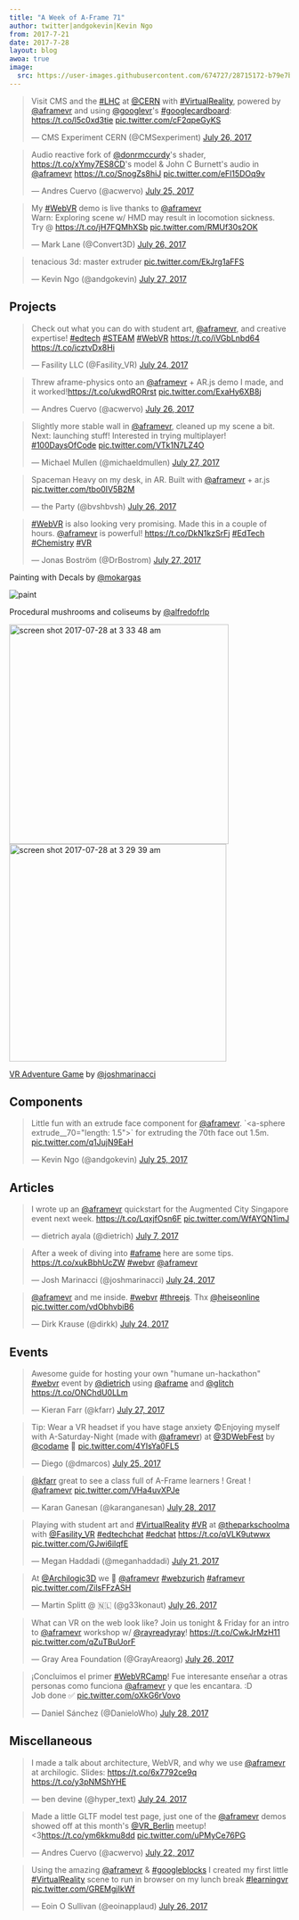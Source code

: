 ```yaml
---
title: "A Week of A-Frame 71"
author: twitter|andgokevin|Kevin Ngo
from: 2017-7-21
date: 2017-7-28
layout: blog
awoa: true
image:
  src: https://user-images.githubusercontent.com/674727/28715172-b79e7bc2-734b-11e7-8de3-60cbb5f9f316.png
---
```


<script async src="//platform.twitter.com/widgets.js" charset="utf-8"></script>

<div class="tweets tweets-feature">
<blockquote class="twitter-tweet"><p lang="en" dir="ltr">Visit CMS and the <a href="https://twitter.com/hashtag/LHC?src=hash">#LHC</a> at <a href="https://twitter.com/CERN">@CERN</a> with <a href="https://twitter.com/hashtag/VirtualReality?src=hash">#VirtualReality</a>, powered by <a href="https://twitter.com/aframevr">@aframevr</a> and using <a href="https://twitter.com/googlevr">@googlevr</a>&#39;s <a href="https://twitter.com/hashtag/googlecardboard?src=hash">#googlecardboard</a>: <a href="https://t.co/l5c0xd3tie">https://t.co/l5c0xd3tie</a> <a href="https://t.co/cF2qpeGyKS">pic.twitter.com/cF2qpeGyKS</a></p>&mdash; CMS Experiment CERN (@CMSexperiment) <a href="https://twitter.com/CMSexperiment/status/890223864562810880">July 26, 2017</a></blockquote>

<blockquote class="twitter-tweet"><p lang="en" dir="ltr">Audio reactive fork of <a href="https://twitter.com/donrmccurdy">@donrmccurdy</a>&#39;s shader, <a href="https://t.co/xYmy7ES8CD">https://t.co/xYmy7ES8CD</a>&#39;s model &amp; John C Burnett&#39;s audio in <a href="https://twitter.com/aframevr">@aframevr</a> <a href="https://t.co/SnogZs8hiJ">https://t.co/SnogZs8hiJ</a> <a href="https://t.co/eFl15DOq9v">pic.twitter.com/eFl15DOq9v</a></p>&mdash; Andres Cuervo (@acwervo) <a href="https://twitter.com/acwervo/status/889892015047147522">July 25, 2017</a></blockquote>

<blockquote class="twitter-tweet"><p lang="en" dir="ltr">My <a href="https://twitter.com/hashtag/WebVR?src=hash">#WebVR</a> demo is live thanks to <a href="https://twitter.com/aframevr">@aframevr</a> <br>Warn: Exploring scene w/ HMD may result in locomotion sickness.<br>Try @ <a href="https://t.co/jH7FQMhXSb">https://t.co/jH7FQMhXSb</a> <a href="https://t.co/RMUf30s2OK">pic.twitter.com/RMUf30s2OK</a></p>&mdash; Mark Lane (@Convert3D) <a href="https://twitter.com/Convert3D/status/890073399502004230">July 26, 2017</a></blockquote>

<blockquote class="twitter-tweet"><p lang="en" dir="ltr">tenacious 3d: master extruder <a href="https://t.co/EkJrg1aFFS">pic.twitter.com/EkJrg1aFFS</a></p>&mdash; Kevin Ngo (@andgokevin) <a href="https://twitter.com/andgokevin/status/890609851058999296">July 27, 2017</a></blockquote>

</div>

<!-- more -->

## Projects

<div class="tweets">
<blockquote class="twitter-tweet"><p lang="en" dir="ltr">Check out what you can do with student art, <a href="https://twitter.com/aframevr">@aframevr</a>, and creative expertise! <a href="https://twitter.com/hashtag/edtech?src=hash">#edtech</a> <a href="https://twitter.com/hashtag/STEAM?src=hash">#STEAM</a> <a href="https://twitter.com/hashtag/WebVR?src=hash">#WebVR</a> <a href="https://t.co/iVGbLnbd64">https://t.co/iVGbLnbd64</a> <a href="https://t.co/icztvDx8Hi">https://t.co/icztvDx8Hi</a></p>&mdash; Fasility LLC (@Fasility_VR) <a href="https://twitter.com/Fasility_VR/status/889530873275715585">July 24, 2017</a></blockquote>

<blockquote class="twitter-tweet"><p lang="en" dir="ltr">Threw aframe-physics onto an <a href="https://twitter.com/aframevr">@aframevr</a> + AR.js demo I made, and it worked!<a href="https://t.co/ukwdRORrst">https://t.co/ukwdRORrst</a> <a href="https://t.co/ExaHy6XB8j">pic.twitter.com/ExaHy6XB8j</a></p>&mdash; Andres Cuervo (@acwervo) <a href="https://twitter.com/acwervo/status/890134523127713793">July 26, 2017</a></blockquote>

<blockquote class="twitter-tweet"><p lang="en" dir="ltr">Slightly more stable wall in <a href="https://twitter.com/aframevr">@aframevr</a>, cleaned up my scene a bit. Next: launching stuff! Interested in trying multiplayer! <a href="https://twitter.com/hashtag/100DaysOfCode?src=hash">#100DaysOfCode</a> <a href="https://t.co/VTk1N7LZ4O">pic.twitter.com/VTk1N7LZ4O</a></p>&mdash; Michael Mullen (@michaeldmullen) <a href="https://twitter.com/michaeldmullen/status/890428361406685184">July 27, 2017</a></blockquote>

<blockquote class="twitter-tweet"><p lang="en" dir="ltr">Spaceman Heavy on my desk, in AR. Built with <a href="https://twitter.com/aframevr">@aframevr</a> + ar.js <a href="https://t.co/tbo0IV5B2M">pic.twitter.com/tbo0IV5B2M</a></p>&mdash; the Party (@bvshbvsh) <a href="https://twitter.com/bvshbvsh/status/890106009825529856">July 26, 2017</a></blockquote>

<blockquote class="twitter-tweet"><p lang="en" dir="ltr"><a href="https://twitter.com/hashtag/WebVR?src=hash">#WebVR</a> is also looking very promising. Made this in a couple of hours. <a href="https://twitter.com/aframevr">@aframevr</a> is powerful! <a href="https://t.co/DkN1kzSrFj">https://t.co/DkN1kzSrFj</a> <a href="https://twitter.com/hashtag/EdTech?src=hash">#EdTech</a> <a href="https://twitter.com/hashtag/Chemistry?src=hash">#Chemistry</a> <a href="https://twitter.com/hashtag/VR?src=hash">#VR</a></p>&mdash; Jonas Boström (@DrBostrom) <a href="https://twitter.com/DrBostrom/status/890656932209602561">July 27, 2017</a></blockquote>

</div>

Painting with Decals by [@mokargas](https://twitter.com/mokargas/)

![paint](https://user-images.githubusercontent.com/674727/28714567-ce7587e4-7348-11e7-975c-73ff987a7280.gif)

Procedural mushrooms and coliseums by [@alfredofrlp](https://twitter.com/@alfredofrlp)

<img width="394" alt="screen shot 2017-07-28 at 3 33 48 am" src="https://user-images.githubusercontent.com/674727/28714568-d18456d6-7348-11e7-8d23-495d5c4bb028.png">

<img width="390" alt="screen shot 2017-07-28 at 3 29 39 am" src="https://user-images.githubusercontent.com/674727/28714574-d657d62e-7348-11e7-9cc4-6e79261ed684.png">

[VR Adventure Game](https://joshondesign.com/p/apps/vr/aframe-game/build/) by [@joshmarinacci](https://twitter.com/@joshmarinacci)

## Components

<div class="tweets">
<blockquote class="twitter-tweet"><p lang="en" dir="ltr">Little fun with an extrude face component for <a href="https://twitter.com/aframevr">@aframevr</a>. `&lt;a-sphere extrude__70=&quot;length: 1.5&quot;&gt;` for extruding the 70th face out 1.5m. <a href="https://t.co/q1JujN9EaH">pic.twitter.com/q1JujN9EaH</a></p>&mdash; Kevin Ngo (@andgokevin) <a href="https://twitter.com/andgokevin/status/889833853514162176">July 25, 2017</a></blockquote>

</div>

## Articles

<div class="tweets">
<blockquote class="twitter-tweet"><p lang="en" dir="ltr">I wrote up an <a href="https://twitter.com/aframevr">@aframevr</a> quickstart for the Augmented City Singapore event next week. <a href="https://t.co/LqxjfOsn6F">https://t.co/LqxjfOsn6F</a> <a href="https://t.co/WfAYQN1imJ">pic.twitter.com/WfAYQN1imJ</a></p>&mdash; dietrich ayala (@dietrich) <a href="https://twitter.com/dietrich/status/883255328271245312">July 7, 2017</a></blockquote>

<blockquote class="twitter-tweet"><p lang="en" dir="ltr">After a week of diving into <a href="https://twitter.com/hashtag/aframe?src=hash">#aframe</a> here are some tips. <a href="https://t.co/xukBbhUcZW">https://t.co/xukBbhUcZW</a> <a href="https://twitter.com/hashtag/webvr?src=hash">#webvr</a> <a href="https://twitter.com/aframevr">@aframevr</a></p>&mdash; Josh Marinacci (@joshmarinacci) <a href="https://twitter.com/joshmarinacci/status/889495890255269888">July 24, 2017</a></blockquote>

<blockquote class="twitter-tweet"><p lang="en" dir="ltr"><a href="https://twitter.com/aframevr">@aframevr</a> and me inside. <a href="https://twitter.com/hashtag/webvr?src=hash">#webvr</a> <a href="https://twitter.com/hashtag/threejs?src=hash">#threejs</a>. Thx <a href="https://twitter.com/heiseonline">@heiseonline</a> <a href="https://t.co/vdObhvbiB6">pic.twitter.com/vdObhvbiB6</a></p>&mdash; Dirk Krause (@dirkk) <a href="https://twitter.com/dirkk/status/889514367536029696">July 24, 2017</a></blockquote>

</div>

## Events

<div class="tweets">
<blockquote class="twitter-tweet"><p lang="en" dir="ltr">Awesome guide for hosting your own &quot;humane un-hackathon&quot; <a href="https://twitter.com/hashtag/webvr?src=hash">#webvr</a> event by <a href="https://twitter.com/dietrich">@dietrich</a> using <a href="https://twitter.com/aframe">@aframe</a> and <a href="https://twitter.com/glitch">@glitch</a> <a href="https://t.co/ONChdU0LLm">https://t.co/ONChdU0LLm</a></p>&mdash; Kieran Farr (@kfarr) <a href="https://twitter.com/kfarr/status/890584155846713344">July 27, 2017</a></blockquote>

<blockquote class="twitter-tweet"><p lang="en" dir="ltr">Tip: Wear a VR headset if you have stage anxiety 😨Enjoying myself with A-Saturday-Night (made with <a href="https://twitter.com/aframevr">@aframevr</a>) at <a href="https://twitter.com/3DWebFest">@3DWebFest</a> by <a href="https://twitter.com/codame">@codame</a> 💃 <a href="https://t.co/4YIsYa0FL5">pic.twitter.com/4YIsYa0FL5</a></p>&mdash; Diego (@dmarcos) <a href="https://twitter.com/dmarcos/status/889987299471048704">July 25, 2017</a></blockquote>

<blockquote class="twitter-tweet" data-lang="en"><p lang="en" dir="ltr"><a href="https://twitter.com/kfarr">@kfarr</a> great to see a class full of A-Frame learners ! Great ! <a href="https://twitter.com/aframevr">@aframevr</a> <a href="https://t.co/VHa4uvXPJe">pic.twitter.com/VHa4uvXPJe</a></p>&mdash; Karan Ganesan (@karanganesan) <a href="https://twitter.com/karanganesan/status/890748257005051904">July 28, 2017</a></blockquote>

<blockquote class="twitter-tweet"><p lang="en" dir="ltr">Playing with student art and <a href="https://twitter.com/hashtag/VirtualReality?src=hash">#VirtualReality</a> <a href="https://twitter.com/hashtag/VR?src=hash">#VR</a> at <a href="https://twitter.com/TheParkSchoolMA">@theparkschoolma</a> with <a href="https://twitter.com/Fasility_VR">@Fasility_VR</a>  <a href="https://twitter.com/hashtag/edtechchat?src=hash">#edtechchat</a> <a href="https://twitter.com/hashtag/edchat?src=hash">#edchat</a> <a href="https://t.co/qVLK9utwwx">https://t.co/qVLK9utwwx</a> <a href="https://t.co/GJwi6ilqfE">pic.twitter.com/GJwi6ilqfE</a></p>&mdash; Megan Haddadi (@meganhaddadi) <a href="https://twitter.com/meganhaddadi/status/888498611885137920">July 21, 2017</a></blockquote>

<blockquote class="twitter-tweet"><p lang="en" dir="ltr">At <a href="https://twitter.com/Archilogic3D">@Archilogic3D</a> we 💙 <a href="https://twitter.com/aframevr">@aframevr</a>  <a href="https://twitter.com/hashtag/webzurich?src=hash">#webzurich</a> <a href="https://twitter.com/hashtag/aframevr?src=hash">#aframevr</a> <a href="https://t.co/ZilsFFzASH">pic.twitter.com/ZilsFFzASH</a></p>&mdash; Martin Splitt @ 🇳🇱 (@g33konaut) <a href="https://twitter.com/g33konaut/status/890258008596500480">July 26, 2017</a></blockquote>

<blockquote class="twitter-tweet"><p lang="en" dir="ltr">What can VR on the web look like? Join us tonight &amp; Friday for an intro to <a href="https://twitter.com/aframevr">@aframevr</a> workshop w/ <a href="https://twitter.com/rayreadyray">@rayreadyray</a>! <a href="https://t.co/CwkJrMzH11">https://t.co/CwkJrMzH11</a> <a href="https://t.co/qZuTBuUorF">pic.twitter.com/qZuTBuUorF</a></p>&mdash; Gray Area Foundation (@GrayAreaorg) <a href="https://twitter.com/GrayAreaorg/status/890266777929777152">July 26, 2017</a></blockquote>

<blockquote class="twitter-tweet"><p lang="es" dir="ltr">¡Concluimos el primer <a href="https://twitter.com/hashtag/WebVRCamp?src=hash">#WebVRCamp</a>! Fue interesante enseñar a otras personas como funciona <a href="https://twitter.com/aframevr">@aframevr</a> y que les encantara. :D<br>Job done ✅ <a href="https://t.co/oXkG6rVovo">pic.twitter.com/oXkG6rVovo</a></p>&mdash; Daniel Sánchez (@DanieloWho) <a href="https://twitter.com/DanieloWho/status/890742134504136704">July 28, 2017</a></blockquote>

</div>

## Miscellaneous

<div class="tweets">
<blockquote class="twitter-tweet"><p lang="en" dir="ltr">I made a talk about architecture, WebVR, and why we use <a href="https://twitter.com/aframevr">@aframevr</a> at archilogic. Slides: <a href="https://t.co/6x7792ce9q">https://t.co/6x7792ce9q</a> <a href="https://t.co/y3pNMShYHE">https://t.co/y3pNMShYHE</a></p>&mdash; ben devine (@hyper_text) <a href="https://twitter.com/hyper_text/status/889489781993988096">July 24, 2017</a></blockquote>

<blockquote class="twitter-tweet"><p lang="en" dir="ltr">Made a little GLTF model test page, just one of the <a href="https://twitter.com/aframevr">@aframevr</a> demos showed off at this month&#39;s <a href="https://twitter.com/VR_Berlin">@VR_Berlin</a> meetup! &lt;3<a href="https://t.co/ym6kkmu8dd">https://t.co/ym6kkmu8dd</a> <a href="https://t.co/uPMyCe76PG">pic.twitter.com/uPMyCe76PG</a></p>&mdash; Andres Cuervo (@acwervo) <a href="https://twitter.com/acwervo/status/888689911695626240">July 22, 2017</a></blockquote>

<blockquote class="twitter-tweet"><p lang="en" dir="ltr">Using the amazing <a href="https://twitter.com/aframevr">@aframevr</a> &amp; <a href="https://twitter.com/hashtag/googleblocks?src=hash">#googleblocks</a> I created my first little <a href="https://twitter.com/hashtag/VirtualReality?src=hash">#VirtualReality</a> scene to run in browser on my lunch break <a href="https://twitter.com/hashtag/learningvr?src=hash">#learningvr</a> <a href="https://t.co/GREMgjIkWf">pic.twitter.com/GREMgjIkWf</a></p>&mdash; Eoin O Sullivan (@eoinapplaud) <a href="https://twitter.com/eoinapplaud/status/890200383775264769">July 26, 2017</a></blockquote>

</div>
